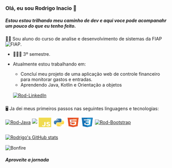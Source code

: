 ### Olá, eu sou Rodrigo Inacio 👋

##### Estou estou trilhando meu caminho de dev e aqui voce pode acompanahr um pouco do que eu tenho feito.

🧑‍💻 Sou aluno do curso de analise e desenvolvimento de sistemas da FIAP ![FIAP](https://www.fiap.com.br/wp-content/themes/fiap2016/images/favicon.ico).  
  
* 🧑🏻‍🎓 3º semestre.
* Atualmente estou trabalhando em:  
   * Concluí meu projeto de uma aplicação web de controle financeiro para monitorar gastos e entradas.
   * Aprendendo Java, Kotlin e Orientação a objetos

  <a href="https://www.linkedin.com/in/rodrigo-inacio-a2053785/"><img align="center" alt="Rod-LinkedIn" src="https://img.shields.io/badge/LinkedIn-0077B5?style=for-the-badge&logo=linkedin&logoColor=white"></a>


#####



🖥️ Ja dei meus primeiros passos nas seguintes linguagens e tecnologias: 
<div style="display: inline_block">
<!-- <br> -->  
  <a href="https://www.oracle.com/br/java/"><img align="center" alt="Rod-Java" height="30" width="40" src="https://icongr.am/devicon/java-original-wordmark.svg"></a>
  <a href="https://kotlinlang.org/docs/home.html"><img src="https://cdn.jsdelivr.net/gh/devicons/devicon@latest/icons/kotlin/kotlin-original.svg" /></a>       
  <a href="https://developer.mozilla.org/pt-BR/docs/Web/JavaScript"><img align="center" alt="Rod-Js" height="30" width="40" src="https://raw.githubusercontent.com/devicons/devicon/master/icons/javascript/javascript-plain.svg"></a>
  <a href="https://www.python.org/"><img align="center" alt="Rod-Python" height="30" width="40" src="https://raw.githubusercontent.com/devicons/devicon/master/icons/python/python-original.svg"></a>
  <a href="https://www.w3schools.com/html/default.asp"><img align="center" alt="Rod-HTML" height="30" width="40" src="https://raw.githubusercontent.com/devicons/devicon/master/icons/html5/html5-original.svg"></a>
  <a href="https://www.w3schools.com/css/default.asp"><img align="center" alt="Rod-CSS" height="30" width="40" src="https://raw.githubusercontent.com/devicons/devicon/master/icons/css3/css3-original.svg"></a>
  <a href="https://getbootstrap.com/"><img align="center" alt="Rod-Bootstrap" height="30" width="40" src="https://getbootstrap.com/docs/5.3/assets/brand/bootstrap-logo-shadow.png"></a>

  
</div>



#####      


<a href="https://github.com/Rodrigo42">![Rodrigo's GitHub stats](https://github-readme-stats.vercel.app/api?username=Rodrigo42&show_icons=true&theme=radical)</a>
  


<img align="center" alt="Bonfire" height="546" width="546" src="https://i.redd.it/xte6gka2ghj91.gif">    

##### Aproveite a jornada



<!--
**Rodrigo42/Rodrigo42** is a ✨ _special_ ✨ repository because its `README.md` (this file) appears on your GitHub profile.

Here are some ideas to get you started:

- 🔭 I’m currently working on ...
- 🌱 I’m currently learning ...
- 👯 I’m looking to collaborate on ...
- 🤔 I’m looking for help with ...
- 💬 Ask me about ...
- 📫 How to reach me: ...
- 😄 Pronouns: ...
- ⚡ Fun fact: ...
-->
